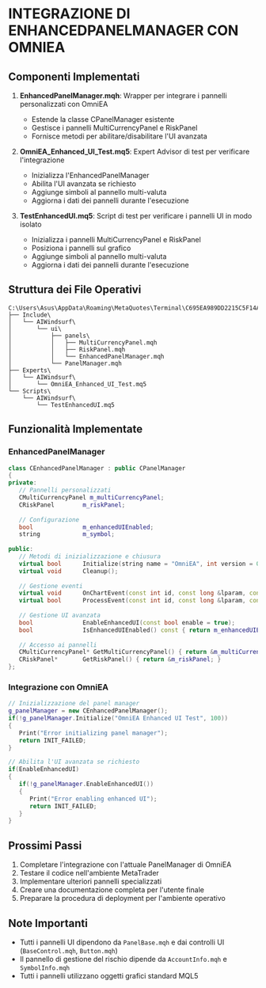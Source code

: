# INTEGRAZIONE DI ENHANCEDPANELMANAGER CON OMNIEA

## Componenti Implementati

1. **EnhancedPanelManager.mqh**: Wrapper per integrare i pannelli personalizzati con OmniEA
   - Estende la classe CPanelManager esistente
   - Gestisce i pannelli MultiCurrencyPanel e RiskPanel
   - Fornisce metodi per abilitare/disabilitare l'UI avanzata

2. **OmniEA_Enhanced_UI_Test.mq5**: Expert Advisor di test per verificare l'integrazione
   - Inizializza l'EnhancedPanelManager
   - Abilita l'UI avanzata se richiesto
   - Aggiunge simboli al pannello multi-valuta
   - Aggiorna i dati dei pannelli durante l'esecuzione

3. **TestEnhancedUI.mq5**: Script di test per verificare i pannelli UI in modo isolato
   - Inizializza i pannelli MultiCurrencyPanel e RiskPanel
   - Posiziona i pannelli sul grafico
   - Aggiunge simboli al pannello multi-valuta
   - Aggiorna i dati dei pannelli durante l'esecuzione

## Struttura dei File Operativi

```
C:\Users\Asus\AppData\Roaming\MetaQuotes\Terminal\C695EA989DD2215C5F14AD2E649A7166\MQL5\
├── Include\
│   └── AIWindsurf\
│       └── ui\
│           ├── panels\
│           │   ├── MultiCurrencyPanel.mqh
│           │   ├── RiskPanel.mqh
│           │   └── EnhancedPanelManager.mqh
│           └── PanelManager.mqh
├── Experts\
│   └── AIWindsurf\
│       └── OmniEA_Enhanced_UI_Test.mq5
└── Scripts\
    └── AIWindsurf\
        └── TestEnhancedUI.mq5
```

## Funzionalità Implementate

### EnhancedPanelManager

```cpp
class CEnhancedPanelManager : public CPanelManager
{
private:
   // Pannelli personalizzati
   CMultiCurrencyPanel m_multiCurrencyPanel;
   CRiskPanel        m_riskPanel;
   
   // Configurazione
   bool              m_enhancedUIEnabled;
   string            m_symbol;
   
public:
   // Metodi di inizializzazione e chiusura
   virtual bool      Initialize(string name = "OmniEA", int version = 0);
   virtual void      Cleanup();
   
   // Gestione eventi
   virtual void      OnChartEvent(const int id, const long &lparam, const double &dparam, const string &sparam);
   virtual bool      ProcessEvent(const int id, const long &lparam, const double &dparam, const string &sparam);
   
   // Gestione UI avanzata
   bool              EnableEnhancedUI(const bool enable = true);
   bool              IsEnhancedUIEnabled() const { return m_enhancedUIEnabled; }
   
   // Accesso ai pannelli
   CMultiCurrencyPanel* GetMultiCurrencyPanel() { return &m_multiCurrencyPanel; }
   CRiskPanel*       GetRiskPanel() { return &m_riskPanel; }
};
```

### Integrazione con OmniEA

```cpp
// Inizializzazione del panel manager
g_panelManager = new CEnhancedPanelManager();
if(!g_panelManager.Initialize("OmniEA Enhanced UI Test", 100))
{
   Print("Error initializing panel manager");
   return INIT_FAILED;
}

// Abilita l'UI avanzata se richiesto
if(EnableEnhancedUI)
{
   if(!g_panelManager.EnableEnhancedUI())
   {
      Print("Error enabling enhanced UI");
      return INIT_FAILED;
   }
}
```

## Prossimi Passi

1. Completare l'integrazione con l'attuale PanelManager di OmniEA
2. Testare il codice nell'ambiente MetaTrader
3. Implementare ulteriori pannelli specializzati
4. Creare una documentazione completa per l'utente finale
5. Preparare la procedura di deployment per l'ambiente operativo

## Note Importanti

- Tutti i pannelli UI dipendono da `PanelBase.mqh` e dai controlli UI (`BaseControl.mqh`, `Button.mqh`)
- Il pannello di gestione del rischio dipende da `AccountInfo.mqh` e `SymbolInfo.mqh`
- Tutti i pannelli utilizzano oggetti grafici standard MQL5
